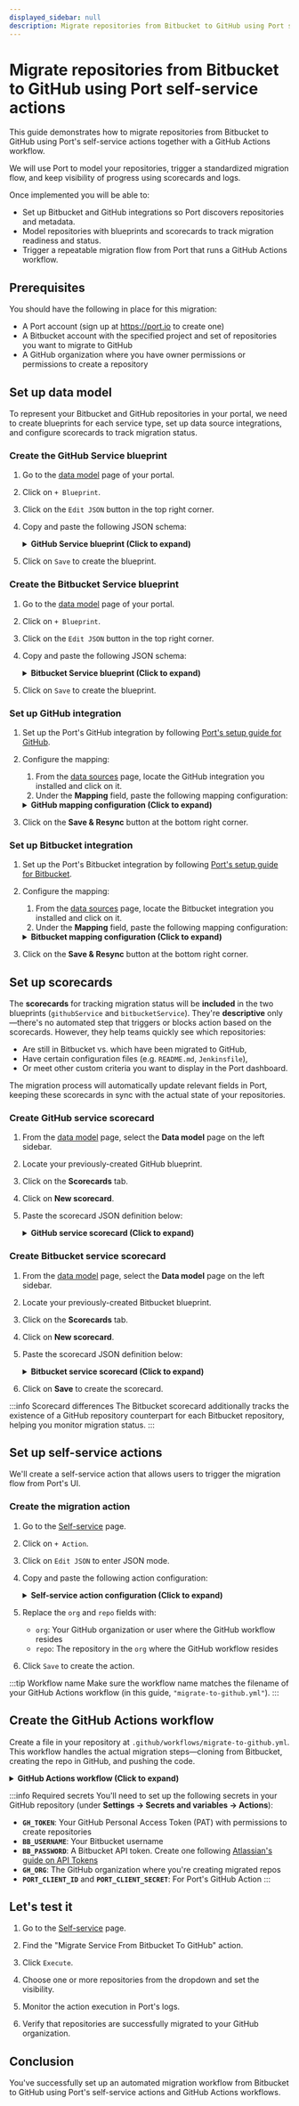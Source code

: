 ```yaml
---
displayed_sidebar: null
description: Migrate repositories from Bitbucket to GitHub using Port self-service actions and GitHub Actions
---
```

# Migrate repositories from Bitbucket to GitHub using Port self-service actions

This guide demonstrates how to migrate repositories from Bitbucket to GitHub using Port's self-service actions together with a GitHub Actions workflow.

We will use Port to model your repositories, trigger a standardized migration flow, and keep visibility of progress using scorecards and logs.

Once implemented you will be able to:
- Set up Bitbucket and GitHub integrations so Port discovers repositories and metadata.
- Model repositories with blueprints and scorecards to track migration readiness and status.
- Trigger a repeatable migration flow from Port that runs a GitHub Actions workflow.


## Prerequisites

You should have the following in place for this migration:

- A Port account (sign up at https://port.io to create one)
- A Bitbucket account with the specified project and set of repositories you want to migrate to GitHub
- A GitHub organization where you have owner permissions or permissions to create a repository

## Set up data model

To represent your Bitbucket and GitHub repositories in your portal, we need to create blueprints for each service type, set up data source integrations, and configure scorecards to track migration status.

### Create the GitHub Service blueprint

1. Go to the [data model](https://app.getport.io/settings/data-model) page of your portal.

2. Click on `+ Blueprint`.

3. Click on the `Edit JSON` button in the top right corner.

4. Copy and paste the following JSON schema:

    <details>
    <summary><b>GitHub Service blueprint (Click to expand)</b></summary>

    ```json showLineNumbers
    {
      "identifier": "githubService",
      "title": "GitHub Service",
      "icon": "Github",
      "schema": {
        "properties": {
          "url": {
            "title": "URL",
            "format": "url",
            "type": "string",
            "icon": "Link"
          },
          "readme": {
            "title": "README",
            "type": "string",
            "format": "markdown",
            "icon": "Book"
          },
          "language": {
            "title": "Language",
            "type": "string",
            "icon": "DefaultProperty"
          },
          "codeowners": {
            "type": "string",
            "title": "Codeowners",
            "description": "Codeowners file",
            "icon": "Team",
            "format": "markdown"
          },
          "jenkinsfile": {
            "type": "string",
            "title": "Jenkins Configuration",
            "description": "Jenkins",
            "icon": "CICD",
            "format": "markdown"
          }
        },
        "required": []
      },
      "mirrorProperties": {},
      "calculationProperties": {},
      "aggregationProperties": {},
      "relations": {}
    }
    ```

    </details>

5. Click on `Save` to create the blueprint.

### Create the Bitbucket Service blueprint

1. Go to the [data model](https://app.getport.io/settings/data-model) page of your portal.

2. Click on `+ Blueprint`.

3. Click on the `Edit JSON` button in the top right corner.

4. Copy and paste the following JSON schema:

    <details>
    <summary><b>Bitbucket Service blueprint (Click to expand)</b></summary>

    ```json showLineNumbers
    {
      "identifier": "bitbucketService",
      "title": "Bitbucket Service",
      "icon": "Service",
      "schema": {
        "properties": {
          "url": {
            "title": "URL",
            "format": "url",
            "type": "string",
            "icon": "Link"
          },
          "readme": {
            "title": "README",
            "type": "string",
            "format": "markdown",
            "icon": "Book"
          },
          "language": {
            "title": "Language",
            "type": "string",
            "icon": "DefaultProperty"
          },
          "codeowners": {
            "type": "string",
            "title": "Codeowners",
            "description": "Codeowners file",
            "icon": "Team",
            "format": "markdown"
          },
          "jenkinsfile": {
            "type": "string",
            "title": "Jenkins Configuration",
            "description": "Jenkins",
            "icon": "CICD",
            "format": "markdown"
          }
        },
        "required": []
      },
      "mirrorProperties": {
        "github_service_name": {
          "title": "githubServiceName",
          "path": "githubService.$title"
        }
      },
      "calculationProperties": {},
      "aggregationProperties": {},
      "relations": {
        "githubService": {
          "title": "Github Repo URL",
          "target": "githubService",
          "required": false,
          "many": false
        },
        "project": {
          "title": "Project",
          "target": "bitbucketProject",
          "required": false,
          "many": false
        }
      }
    }
    ```

    </details>

5. Click on `Save` to create the blueprint.

### Set up GitHub integration

1. Set up the Port's GitHub integration by following [Port's setup guide for GitHub](https://docs.port.io/build-your-software-catalog/sync-data-to-catalog/git/github/#setup).

2. Configure the mapping:
    1. From the [data sources](https://app.getport.io/settings/data-sources) page, locate the GitHub integration you installed and click on it.
    2. Under the **Mapping** field, paste the following mapping configuration:
    
    <details>
    <summary><b>GitHub mapping configuration (Click to expand)</b></summary>

    ```yaml showLineNumbers
    createMissingRelatedEntities: true
    resources:
      - kind: repository
        selector:
          query: 'true'
        port:
          entity:
            mappings:
              identifier: .name
              title: .name
              blueprint: '"githubService"'
              properties:
                readme: file://README.md
                url: .html_url
                language: .language
                codeowners: file://.github/CODEOWNERS
                jenkinsfile: file://Jenkinsfile
    ```

    </details>

3. Click on the **Save & Resync** button at the bottom right corner.

### Set up Bitbucket integration

1. Set up the Port's Bitbucket integration by following [Port's setup guide for Bitbucket](https://docs.port.io/build-your-software-catalog/sync-data-to-catalog/git/bitbucket/bitbucket-cloud/).

2. Configure the mapping:
    1. From the [data sources](https://app.getport.io/settings/data-sources) page, locate the Bitbucket integration you installed and click on it.
    2. Under the **Mapping** field, paste the following mapping configuration:
    
    <details>
    <summary><b>Bitbucket mapping configuration (Click to expand)</b></summary>

    ```yaml showLineNumbers
    branch: main
    resources:
      - kind: repository
        selector:
          query: 'true'
        port:
          entity:
            mappings:
              identifier: .name
              title: .name
              blueprint: '"bitbucketService"'
              properties:
                readme: file://README.md
                url: ".links.html.href"
                language: .language
                jenkinsfile: file://Jenkinsfile
                codeowners: file://.bitbucket/CODEOWNERS
              relations:
                githubService:
                  combinator: '"and"'
                  rules:
                    - property: '"$title"'
                      operator: '"="'
                      value: .name
    ```

    </details>

3. Click on the **Save & Resync** button at the bottom right corner.

## Set up scorecards

The **scorecards** for tracking migration status will be **included** in the two blueprints (`githubService` and `bitbucketService`). They're **descriptive** only—there's no automated step that triggers or blocks action based on the scorecards. However, they help teams quickly see which repositories:

- Are still in Bitbucket vs. which have been migrated to GitHub,
- Have certain configuration files (e.g. `README.md`, `Jenkinsfile`),
- Or meet other custom criteria you want to display in the Port dashboard.

The migration process will automatically update relevant fields in Port, keeping these scorecards in sync with the actual state of your repositories.

### Create GitHub service scorecard

1. From the [data model](https://app.getport.io/settings/data-model) page, select the **Data model** page on the left sidebar.
2. Locate your previously-created GitHub blueprint.
3. Click on the **Scorecards** tab.
4. Click on **New scorecard**.
5. Paste the scorecard JSON definition below:

    <details>
    <summary><b>GitHub service scorecard (Click to expand)</b></summary>

    ```json showLineNumbers
    {
      "identifier": "bbToGithubMigration",
      "title": "Migration",
      "levels": [
        {
          "color": "paleBlue",
          "title": "Basic"
        },
        {
          "color": "bronze",
          "title": "Bronze"
        },
        {
          "color": "silver",
          "title": "Silver"
        },
        {
          "color": "gold",
          "title": "Gold"
        }
      ],
      "rules": [
        {
          "identifier": "hasReadme",
          "title": "Has Readme",
          "description": "Checks if the service has a README file",
          "level": "Bronze",
          "query": {
            "combinator": "and",
            "conditions": [
              {
                "operator": "isNotEmpty",
                "property": "readme"
              }
            ]
          }
        },
        {
          "identifier": "hasCodeowner",
          "title": "Has Codeowners",
          "description": "Checks if the service has a CODEOWNERS file",
          "level": "Silver",
          "query": {
            "combinator": "and",
            "conditions": [
              {
                "property": "codeowners",
                "operator": "isNotEmpty"
              }
            ]
          }
        },
        {
          "identifier": "hasCICD",
          "title": "Has CI/CD",
          "description": "Checks if the service has a CI/CD configured",
          "level": "Gold",
          "query": {
            "combinator": "and",
            "conditions": [
              {
                "property": "jenkinsfile",
                "operator": "isNotEmpty"
              }
            ]
          }
        }
      ]
    }
    ```

    </details>

### Create Bitbucket service scorecard

1. From the [data model](https://app.getport.io/settings/data-model) page, select the **Data model** page on the left sidebar.
2. Locate your previously-created Bitbucket blueprint.
3. Click on the **Scorecards** tab.
4. Click on **New scorecard**.
5. Paste the scorecard JSON definition below:

    <details>
    <summary><b>Bitbucket service scorecard (Click to expand)</b></summary>

    ```json showLineNumbers
    {
      "identifier": "bbToGithubMigration",
      "title": "Migration",
      "levels": [
        {
          "color": "paleBlue",
          "title": "Basic"
        },
        {
          "color": "bronze",
          "title": "Bronze"
        },
        {
          "color": "silver",
          "title": "Silver"
        },
        {
          "color": "gold",
          "title": "Gold"
        }
      ],
      "rules": [
        {
          "identifier": "hasReadme",
          "title": "Has Readme",
          "description": "Checks if the service has a README file",
          "level": "Bronze",
          "query": {
            "combinator": "and",
            "conditions": [
              {
                "operator": "isNotEmpty",
                "property": "readme"
              }
            ]
          }
        },
        {
          "identifier": "hasCodeowner",
          "title": "Has Codeowners",
          "description": "Checks if the service has a CODEOWNERS file",
          "level": "Silver",
          "query": {
            "combinator": "and",
            "conditions": [
              {
                "property": "codeowners",
                "operator": "isNotEmpty"
              }
            ]
          }
        },
        {
          "identifier": "hasCICD",
          "title": "Has CI/CD",
          "description": "Checks if the service has a CI/CD configured",
          "level": "Silver",
          "query": {
            "combinator": "and",
            "conditions": [
              {
                "property": "jenkinsfile",
                "operator": "isNotEmpty"
              }
            ]
          }
        },
        {
          "identifier": "hasGitHubService",
          "title": "Has GitHub equivalent",
          "description": "Checks if the service has been migrated to GitHub",
          "level": "Gold",
          "query": {
            "combinator": "and",
            "conditions": [
              {
                "property": "github_service_name",
                "operator": "isNotEmpty"
              }
            ]
          }
        }
      ]
    }
    ```

    </details>

6. Click on **Save** to create the scorecard.

:::info Scorecard differences
The Bitbucket scorecard additionally tracks the existence of a GitHub repository counterpart for each Bitbucket repository, helping you monitor migration status.
:::

## Set up self-service actions

We'll create a self-service action that allows users to trigger the migration flow from Port's UI.

### Create the migration action

1. Go to the [Self-service](https://app.getport.io/self-serve) page.

2. Click on `+ Action`.

3. Click on `Edit JSON` to enter JSON mode.

4. Copy and paste the following action configuration:

    <details>
    <summary><b>Self-service action configuration (Click to expand)</b></summary>

    ```json showLineNumbers
    {
      "identifier": "migrate_service_from_bitbucket_to_git_hub",
      "title": "Migrate Service From Bitbucket To GitHub",
      "trigger": {
        "type": "self-service",
        "operation": "CREATE",
        "userInputs": {
          "properties": {
            "service": {
              "type": "array",
              "title": "Service",
              "items": {
                "type": "string",
                "format": "entity",
                "blueprint": "bitbucketRepository"
              }
            },
            "visibility": {
              "type": "string",
              "title": "Visibility",
              "default": "Internal",
              "icon": "Permissions",
              "description": "Visibility of the repositories selected",
              "enum": [
                "Private",
                "Public",
                "Internal"
              ],
              "enumColors": {
                "Private": "lightGray",
                "Public": "lightGray",
                "Internal": "lightGray"
              }
            }
          },
          "required": [
            "service",
            "visibility"
          ],
          "order": [
            "service"
          ]
        },
        "blueprintIdentifier": "githubService"
      },
      "invocationMethod": {
        "type": "GITHUB",
        "org": "YOUR-ORG",
        "repo": "YOUR-REPOSITORY",
        "workflow": "migrate-to-github.yml",
        "workflowInputs": {
          "repositories": "{{ [.inputs.service[] | {name: .identifier, project: .relations.project, workspace: .properties.workspace }] }}",
          "visibility": "{{ .inputs.visibility | ascii_downcase }}",
          "port_context": {
            "run_id": "{{ .run.id }}",
            "blueprint": "{{ .action.blueprint }}"
          }
        },
        "reportWorkflowStatus": true
      },
      "requiredApproval": false,
      "icon": "GitSubIcon"
    }
    ```

    </details>

5. Replace the `org` and `repo` fields with:
    - `org`: Your GitHub organization or user where the GitHub workflow resides
    - `repo`: The repository in the `org` where the GitHub workflow resides

6. Click `Save` to create the action.

:::tip Workflow name
Make sure the workflow name matches the filename of your GitHub Actions workflow (in this guide, `"migrate-to-github.yml"`).
:::

## Create the GitHub Actions workflow

Create a file in your repository at `.github/workflows/migrate-to-github.yml`. This workflow handles the actual migration steps—cloning from Bitbucket, creating the repo in GitHub, and pushing the code.

<details>
<summary><b>GitHub Actions workflow (Click to expand)</b></summary>

```yaml showLineNumbers
# This workflow is used to migrate a Bitbucket repository to GitHub repository
# The repository is cloned from Bitbucket and pushed to GitHub even when the repository does not exist on GitHub
# The workflow is triggered when a new repository is created in Bitbucket

name: Migrate Bitbucket Repositories to GitHub

on:
  workflow_dispatch:
    inputs:
      repositories:
        description: "JSON array of objects, each with 'name', 'workspace', and 'project'"
        required: true
        type: string
      visibility:
        description: "Repository visibility (public, private, internal)"
        required: true
        type: string
        default: private
      port_context:
        description: "JSON string with blueprint, run_id, etc. from Port."
        required: true
        type: string

jobs:
  migrate-bitbucket-repos:
    runs-on: ubuntu-latest
    steps:
      # 1) Inform Port that migration is starting
      - name: Inform Port about migration start
        uses: port-labs/port-github-action@v1
        with:
          clientId: ${{ secrets.PORT_CLIENT_ID }}
          clientSecret: ${{ secrets.PORT_CLIENT_SECRET }}
          operation: PATCH_RUN
          runId: ${{ fromJson(inputs.port_context).run_id }}
          logMessage: "Starting Bitbucket → GitHub repository migration... 🚀"

      # 3) Loop over each repository, create on GitHub, mirror from Bitbucket
      - name: Migrate repositories
        id: migrate_repos
        run: |
          echo "Authenticating with GitHub..."
          gh auth status

          # Track successful migrations
          successful_repos=()

          REPOS_JSON='${{ inputs.repositories }}'
          echo "Raw input: $REPOS_JSON"

          for row in $(echo "$REPOS_JSON" | jq -rc '.[]'); do

            echo "$row"
            REPO_NAME=$(echo "${row}" | jq -r '.name')
            PROJECT=$(echo "${row}" | jq -r '.workspace')
            echo $REPO_NAME
            echo $PROJECT
            echo "::group::Migrating ${REPO_NAME}"

            # 3b) Mirror from Bitbucket to GitHub
            echo "Cloning ${REPO_NAME} from Bitbucket project '${PROJECT}'..."
            git clone --mirror "https://${BB_USERNAME}:${BB_PASSWORD}@bitbucket.org/${PROJECT}/${REPO_NAME}.git"
            if [ $? -ne 0 ]; then
              echo "Failed to clone Bitbucket repository: ${REPO_NAME}"
              echo "::endgroup::"
              continue
            fi
              
            cd "${REPO_NAME}.git"

            # 3a) Create GitHub repository
            echo "Creating GitHub repo ${REPO_NAME}..."
            gh repo create "${GITHUB_ORG}/${REPO_NAME}" --${{ inputs.visibility }} --push --source .
            if [ $? -ne 0 ]; then
              echo "Failed to create GitHub repository: ${REPO_NAME}"
              echo "::endgroup::"
              continue
            fi

            # # 3b) Mirror from Bitbucket to GitHub
            # echo "Cloning ${REPO_NAME} from Bitbucket project '${PROJECT}'..."
            # git clone --mirror "https://${BB_USERNAME}:${BB_PASSWORD}@bitbucket.org/${PROJECT}/${REPO_NAME}.git"
            # if [ $? -ne 0 ]; then
            #   echo "Failed to clone Bitbucket repository: ${REPO_NAME}"
            #   echo "::endgroup::"
            #   continue
            # fi

            # cd "${REPO_NAME}.git"

            # echo "Pushing mirror to GitHub..."
            # git remote set-url --push origin "https://x-access-token:${GH_TOKEN}@github.com/${GITHUB_ORG}/${REPO_NAME}.git"
            # git repo create ${REPO_NAME} --${{ inputs.visibility }} --source .
            # if [ $? -ne 0 ]; then
            #   echo "Failed to push to GitHub repository: ${REPO_NAME}"
            #   cd ..
            #   rm -rf "${REPO_NAME}.git"
            #   echo "::endgroup::"
            #   continue
            # fi

            cd ..
            rm -rf "${REPO_NAME}.git"

            # Add to successful migrations list
            successful_repos+=("${REPO_NAME}")

            echo "Successfully migrated ${REPO_NAME}"
            echo "::endgroup::"
          done

          # Expose the list of successfully migrated repos to future steps
          echo "successful_repos=${successful_repos[*]}" >> "$GITHUB_OUTPUT"
          echo "Successfully migrated repositories: ${successful_repos[*]}"
        env:
          GH_TOKEN: ${{ secrets.GH_TOKEN }}
          BB_USERNAME: ${{ secrets.BB_USERNAME }}
          BB_PASSWORD: ${{ secrets.BB_PASSWORD }}
          GITHUB_ORG: ${{ secrets.GH_ORG }}
        shell: bash

      # 4) Use a separate step to collect repository data for Port
      - name: Collect repository data for Port
        if: env.successful_repos != ''
        id: collect_repo_data
        run: |
          # Create a JSON array to store all repository data
          echo "repo_data=[]" >> $GITHUB_OUTPUT

          for REPO in $successful_repos; do
            echo "Collecting data for ${REPO}..."

            # Get repository details from GitHub
            REPO_INFO=$(gh api "repos/${GH_ORG}/${REPO}")
            VISIBILITY=$(echo "$REPO_INFO" | jq -r '.visibility')
            URL=$(echo "$REPO_INFO" | jq -r '.html_url')
            DESCRIPTION=$(echo "$REPO_INFO" | jq -r '.description // ""')

            # Create the payload for Port API and add to array
            REPO_PAYLOAD=$(cat << EOF
            {
                "identifier": "${REPO}",
                "title": "${REPO}",
                "blueprint": "${{ fromJson(inputs.port_context).blueprint }}",
                "properties": {
                    "visibility": "${VISIBILITY}",
                    "url": "${URL}",
                    "description": "${DESCRIPTION}",
                    "source": "bitbucket",
                    "migrationDate": "$(date -u +"%Y-%m-%dT%H:%M:%SZ")"
                },
                "relations": {}
            }
            EOF
            )
            
            # Append to the output in a format that can be parsed as JSON
            echo "repo_data=$(echo $repo_data | jq --argjson new "$REPO_PAYLOAD" '. + [$new]')" >> $GITHUB_OUTPUT

            echo "Collected data for ${REPO}"
          done
        env:
          GH_TOKEN: ${{ secrets.GH_TOKEN }}
          GH_ORG: ${{ secrets.GH_ORG }}

      # 5) Final log message in Port for the migration job
      - name: Inform Port of migration completion
        uses: port-labs/port-github-action@v1
        with:
          clientId: ${{ secrets.PORT_CLIENT_ID }}
          clientSecret: ${{ secrets.PORT_CLIENT_SECRET }}
          operation: PATCH_RUN
          runId: ${{ fromJson(inputs.port_context).run_id }}
          logMessage: |
            Repository migration completed! ✅
            Successfully migrated: ${{ env.successful_repos }}
            Proceeding to register repositories in Port...

  # New job to upsert repositories to Port using matrix
  upsert-to-port:
    needs: migrate-bitbucket-repos
    if: needs.migrate-bitbucket-repos.outputs.repo_data != '[]'
    runs-on: ubuntu-latest
    strategy:
      matrix:
        repo: ${{ fromJson(needs.migrate-bitbucket-repos.outputs.repo_data) }}
    steps:
      - name: Upsert repository to Port
        uses: port-labs/port-github-action@v1
        with:
          clientId: ${{ secrets.PORT_CLIENT_ID }}
          clientSecret: ${{ secrets.PORT_CLIENT_SECRET }}
          operation: UPSERT_ENTITY
          blueprint: ${{ matrix.repo.blueprint }}
          identifier: ${{ matrix.repo.identifier }}
          title: ${{ matrix.repo.title }}
          properties: ${{ toJSON(matrix.repo.properties) }}
          relations: ${{ toJSON(matrix.repo.relations) }}

      - name: Log repository registration
        run: echo "Successfully registered ${{ matrix.repo.title }} in Port"

```

</details>

:::info Required secrets
You'll need to set up the following secrets in your GitHub repository (under **Settings → Secrets and variables → Actions**):

- **`GH_TOKEN`**: Your GitHub Personal Access Token (PAT) with permissions to create repositories
- **`BB_USERNAME`**: Your Bitbucket username
- **`BB_PASSWORD`**: A Bitbucket API token. Create one following [Atlassian's guide on API Tokens](https://support.atlassian.com/atlassian-account/docs/manage-api-tokens-for-your-atlassian-account/)
- **`GH_ORG`**: The GitHub organization where you're creating migrated repos
- **`PORT_CLIENT_ID`** and **`PORT_CLIENT_SECRET`**: For Port's GitHub Action
:::

## Let's test it

1. Go to the [Self-service](https://app.getport.io/self-serve) page.

2. Find the "Migrate Service From Bitbucket To GitHub" action.

3. Click `Execute`.

4. Choose one or more repositories from the dropdown and set the visibility.

5. Monitor the action execution in Port's logs.

6. Verify that repositories are successfully migrated to your GitHub organization.

## Conclusion

You've successfully set up an automated migration workflow from Bitbucket to GitHub using Port's self-service actions and GitHub Actions workflows.